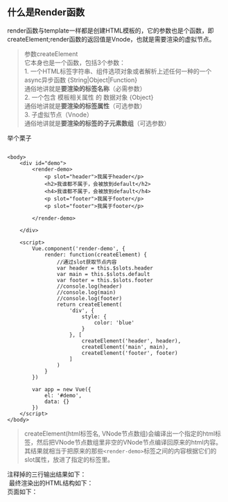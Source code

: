 ## 什么是Render函数
render函数与template一样都是创建HTML模板的，它的参数也是个函数，即createElement;render函数的返回值是Vnode，也就是需要渲染的虚拟节点。
> 参数createElement  
 它本身也是一个函数，包括3个参数：   
    1. 一个HTML标签字符串、组件选项对象或者解析上述任何一种的一个async异步函数   {String|Object|Function}     
     通俗地讲就是**要渲染的标签名称**（必需参数）   
    2. 一个包含 模板相关属性 的 数据对象
      {Object}    
      通俗地讲就是**要渲染的标签属性**（可选参数）   
    3. 子虚拟节点（Vnode）    
      通俗地讲就是**要渲染的标签的子元素数组**（可选参数）

举个栗子   
```

<body>
    <div id="demo">
        <render-demo>
            <p slot="header">我属于header</p>
            <h2>我谁都不属于，会被放到default</h2>
            <h4>我谁都不属于，会被放到default</h4>
            <p slot="footer">我属于footer</p>
            <p slot="footer">我属于footer</p>

        </render-demo>

    </div>

    <script>
        Vue.component('render-demo', {
            render: function(createElement) {
                //通过slot获取节点内容
                var header = this.$slots.header
                var main = this.$slots.default
                var footer = this.$slots.footer
                //console.log(header)
                //console.log(main)
                //console.log(footer)
                return createElement(
                    'div', {
                        style: {
                            color: 'blue'
                        }
                    }, [
                        createElement('header', header),
                        createElement('main', main),
                        createElement('footer', footer)
                    ]
                )
            }
        })

        var app = new Vue({
            el: '#demo',
            data: {}
        })
    </script>
</body>
```
> createElement(html标签名, VNode节点数组)会编译出一个指定的html标签，然后把VNode节点数组里非空的VNode节点编译回原来的html内容。其结果就相当于把原来的那些`<render-demo>`标签之间的内容根据它们的slot属性，放进了指定的标签里。

注释掉的三行输出结果如下：   
<img>
最终渲染出的HTML结构如下：   
页面如下：
